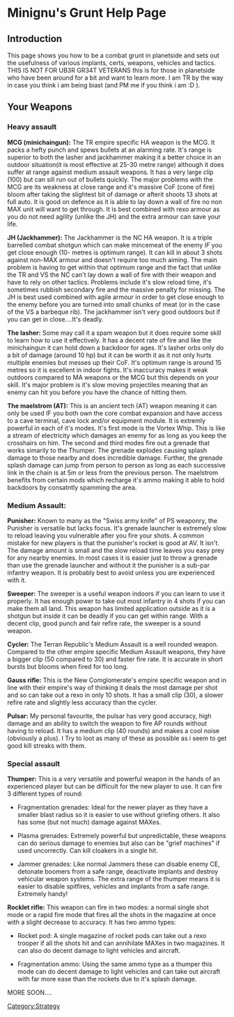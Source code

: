 # Minignu's Grunt Help Page

## Introduction

This page shows you how to be a combat grunt in planetside and sets out
the usefulness of various implants, certs, weapons, vehicles and
tactics. THIS IS NOT FOR UB3R GR34T VETERANS this is for those in
planetside who have been around for a bit and want to learn more. I am
TR by the way in case you think i am being biast (and PM me if you think
i am :D ).

## Your Weapons

### Heavy assault

**MCG (minichaingun):** The TR empire specific HA weapon is the MCG. It
packs a hefty punch and spews bullets at an alarming rate. It's range is
superior to both the lasher and jackhammer making it a better choice in
an outdoor situation(it is most effective at 25-30 metre range) although
it does suffer at range against medium assault weapons. It has a very
large clip (100) but can sill run out of bullets quickly. The major
problems with the MCG are its weakness at close range and it's massive
CoF (cone of fire) bloom after taking the slightest bit of damage or
afterit shoots 13 shots at full auto. It is good on defence as it is
able to lay down a wall of fire no non MAX unit will want to get
through. It is best combined with rexo armour as you do not need agility
(unlike the JH) and the extra armour can save your life.

**JH (Jackhammer):** The Jackhammer is the NC HA weapon. It is a triple
barrelled combat shotgun which can make mincemeat of the enemy _IF_ you
get close enough (10- metres is optimum range). It can kill in about 3
shots against non-MAX armour and doesn't require too much aiming. The
main problem is having to get within that optimum range and the fact
that unlike the TR and VS the NC can't lay down a wall of fire with
their weapon and have to rely on other tactics. Problems include it's
slow reload time, it's sometimes rubbish secondary fire and the massive
penalty for missing. The JH is best used combined with agile armour in
order to get close enough to the enemy before you are turned into small
chunks of meat (or in the case of the VS a barbeque rib). The jackhammer
isn't very good outdoors but if you can get in close....It's deadly.

**The lasher:** Some may call it a spam weapon but it does require some
skill to learn how to use it effectively. It has a decent rate of fire
and like the minichaingun it can hold down a backdoor for ages. It's
lasher orbs only do a bit of damage (around 10 hp) but it can be worth
it as it not only hurts multiple enemies but messes up their CoF. It's
optimum range is around 15 metres so it is excellent in indoor fights.
It's inaccuracy makes it weak outdoors compared to MA weapons or the MCG
but this depends on your skill. It's major problem is it's slow moving
projectiles meaning that an enemy can hit you before you have the chance
of hitting them.

**The maelstrom (AT):** This is an ancient tech (AT) weapon meaning it
can only be used IF you both own the core combat expansion and have
access to a cave terminal, cave lock and/or equipment module. It is
extremly powerful in each of it's modes. It's first mode is the Vortex
Whip. This is like a stream of electricity which damages an enemy for as
long as you keep the crosshairs on him. The second and third modes fire
out a grenade that works simarily to the Thumper. The grenade explodes
causing splash damage to those nearby and does incredible damage.
Further, the grenade splash damage can jump from person to person as
long as each successive link in the chain is at 5m or less from the
previous person. The maelstrom benefits from certain mods which recharge
it's ammo making it able to hold backdoors by consatntly spamming the
area.

### Medium Assault:

**Punisher:** Known to many as the "Swiss army knife" of PS weaponry,
the Punisher is versatile but lacks focus. It's grenade launcher is
extremely slow to reload leaving you vulnerable after you fire your
shots. A common mistake for new players is that the punisher's rocket is
good at AV. It isn't. The damage amount is small and the slow reload
time leaves you easy prey for any nearby enemies. In most cases it is
easier just to throw a grenade than use the grenade launcher and without
it the punisher is a sub-par infantry weapon. It is probably best to
avoid unless you are experienced with it.

**Sweeper:** The sweeper is a useful weapon indoors if you can learn to
use it properly. It has enough power to take out most infantry in 4
shots if you can make them all land. This weapon has limited application
outside as it is a shotgun but inside it can be deadly if you can get
within range. With a decent clip, good punch and fair refire rate, the
sweeper is a sound weapon.

**Cycler:** The Terran Republic's Medium Assault is a well rounded
weapon. Compared to the other empire specific Medium Assault weapons,
they have a bigger clip (50 compared to 30) and faster fire rate. It is
accurate in short bursts but blooms when fired for too long.

**Gauss rifle:** This is the New Comglomerate's empire specific weapon
and in line with their empire's way of thinking it deals the most damage
per shot and so can take out a rexo in only 10 shots. It has a small
clip (30), a slower refire rate and slightly less accuracy than the
cycler.

**Pulsar:** My personal favourite, the pulsar has very good accuracy,
high damage and an ability to switch the weapon to fire AP rounds
without having to reload. It has a medium clip (40 rounds) and makes a
cool noise (obviously a plus). I Try to loot as many of these as
possible as i seem to get good kill streaks with them.

### Special assault

**Thumper:** This is a very versatile and powerful weapon in the hands
of an experienced player but can be difficult for the new player to use.
It can fire 3 different types of round:

- Fragmentation grenades: Ideal for the newer player as they have a
  smaller blast radius so it is easier to use without griefing others.
  It also has some (but not much) damage against MAXes.

<!-- -->

- Plasma grenades: Extremely powerful but unpredictable, these weapons
  can do serious damage to enemies but also can be "grief machines" if
  used uncorrectly. Can kill cloakers in a single hit.

<!-- -->

- Jammer grenades: Like normal Jammers these can disable enemy CE,
  detonate boomers from a safe range, deactivate implants and destroy
  vehicular weapon systems. The extra range of the thumper means it is
  easier to disable spitfires, vehicles and implants from a safe
  range. Extremely handy!

**Rocklet rifle:** This weapon can fire in two modes: a normal single
shot mode or a rapid fire mode that fires all the shots in the magazine
at once with a slight decrease to accuracy. It has two ammo types:

- Rocket pod: A single magazine of rocket pods can take out a rexo
  trooper if all the shots hit and can annihilate MAXes in two
  magazines. It can also do decent damage to light vehicles and
  aircraft.

<!-- -->

- Fragmentation ammo: Using the same ammo type as a thumper this mode
  can do decent damage to light vehicles and can take out aircraft
  with far more ease than the rockets due to it's splash damage.

MORE SOON....

[Category:Strategy](Category:Strategy.md "wikilink")
